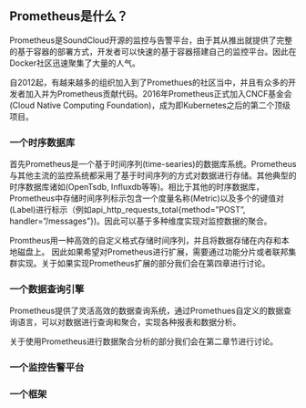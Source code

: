 ## Prometheus是什么？

Prometheus是SoundCloud开源的监控与告警平台，由于其从推出就提供了完整的基于容器的部署方式，开发者可以快速的基于容器搭建自己的监控平台。因此在Docker社区迅速聚集了大量的人气。

自2012起，有越来越多的组织加入到了Promethues的社区当中，并且有众多的开发者加入并为Prometheus贡献代码。2016年Prometheus正式加入CNCF基金会(Cloud Native Computing Foundation)，成为即Kubernetes之后的第二个顶级项目。

### 一个时序数据库

首先Prometheus是一个基于时间序列(time-searies)的数据库系统。Prometheus与其他主流的监控系统都采用了基于时间序列的方式对数据进行存储。其他典型的时序数据库诸如(OpenTsdb, Influxdb等等)。相比于其他的时序数据库，Prometheus中存储时间序列标示包含一个度量名称(Metric)以及多个的键值对(Label)进行标示（例如api_http_requests_total{method=”POST”, handler=”/messages”})。因此可以基于多种维度实现对监控数据的聚合。

Promtheus用一种高效的自定义格式存储时间序列，并且将数据存储在内存和本地磁盘上。
因此如果希望对Prometheus进行扩展，需要通过功能分片或者联邦集群实现。关于如果实现Prometheus扩展的部分我们会在第四章进行讨论。

### 一个数据查询引擎

Prometheus提供了灵活高效的数据查询系统，通过Promethues自定义的数据查询语言，可以对数据进行查询和聚合，实现各种报表和数据分析。

关于使用Prometheus进行数据聚合分析的部分我们会在第二章节进行讨论。

### 一个监控告警平台



### 一个框架

